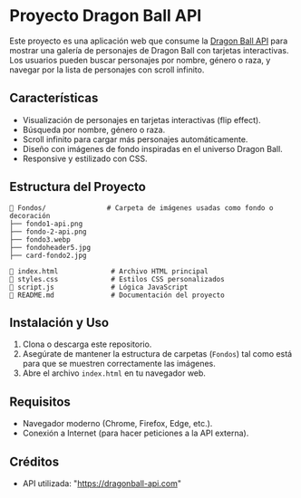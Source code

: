 # Proyecto Dragon Ball API

Este proyecto es una aplicación web que consume la [Dragon Ball API](https://dragonball-api.com) para mostrar una galería de personajes de Dragon Ball con tarjetas interactivas. Los usuarios pueden buscar personajes por nombre, género o raza, y navegar por la lista de personajes con scroll infinito.

## Características

- Visualización de personajes en tarjetas interactivas (flip effect).
- Búsqueda por nombre, género o raza.
- Scroll infinito para cargar más personajes automáticamente.
- Diseño con imágenes de fondo inspiradas en el universo Dragon Ball.
- Responsive y estilizado con CSS.

## Estructura del Proyecto

```
📁 Fondos/               # Carpeta de imágenes usadas como fondo o decoración
├── fondo1-api.png
├── fondo-2-api.png
├── fondo3.webp
├── fondoheader5.jpg
├── card-fondo2.jpg

📄 index.html             # Archivo HTML principal
📄 styles.css             # Estilos CSS personalizados
📄 script.js              # Lógica JavaScript
📄 README.md              # Documentación del proyecto
```

## Instalación y Uso

1. Clona o descarga este repositorio.
2. Asegúrate de mantener la estructura de carpetas (`Fondos`) tal como está para que se muestren correctamente las imágenes.
3. Abre el archivo `index.html` en tu navegador web.

## Requisitos

- Navegador moderno (Chrome, Firefox, Edge, etc.).
- Conexión a Internet (para hacer peticiones a la API externa).

## Créditos

- API utilizada: "https://dragonball-api.com"


